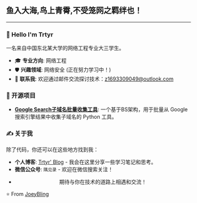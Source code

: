 ## 鱼入大海,鸟上青霄,不受笼网之羁绊也！
---
### 👋 Hello I'm Trtyr

一名来自中国东北某大学的网络工程专业大三学生。

-   🎓 **专业方向**: 网络工程
-   🛡️ **兴趣领域**: 网络安全 (正在努力学习中！)
-   💬 **联系我**: 欢迎通过邮件交流探讨技术：<a href="mailto:z1693309049@outlook.com">z1693309049@outlook.com</a>

### 🚀 开源项目

- **[Google Search子域名批量收集工具](https://github.com/trtyr/Google_Search_Subdomain_Extractor)**: 一个基于BS架构，用于批量从 Google 搜索引擎结果中收集子域名的 Python 工具。

### ✍️ 关于我

除了代码，你还可以在这些地方找到我：

-   **个人博客**: [Trtyr' Blog](https://www.trtyr.top/) - 我会在这里分享一些学习笔记和思考。
-   **微信公众号**: `隅见录` - 欢迎在微信搜索关注！

*   <p align="center">期待与你在技术的道路上相遇和交流！</p>

⭐️ From [JoeyBling](https://github.com/JoeyBling)
